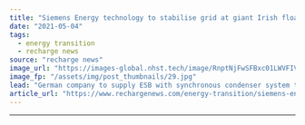 ```yaml
---
title: "Siemens Energy technology to stabilise grid at giant Irish floating wind energy hub"
date: "2021-05-04"
tags: 
  - energy transition
  - recharge news
source: "recharge news"
image_url: "https://images-global.nhst.tech/image/RnptNjFwSFBxc01LWVFIVFFtRnUyLzN1MDVzQXNPcVV1QU0xNVFMaU1OYz0=/nhst/binary/0686d099b249a66d0f454091d92e50c8"
image_fp: "/assets/img/post_thumbnails/29.jpg"
lead: "German company to supply ESB with synchronous condenser system to allow for integration of intermittent power from planned 1.4GW floating wind array into Irish grid"
article_url: "https://www.rechargenews.com/energy-transition/siemens-energy-technology-to-stabilise-grid-at-giant-irish-floating-wind-energy-hub/2-1-1005116"
---
```


---
